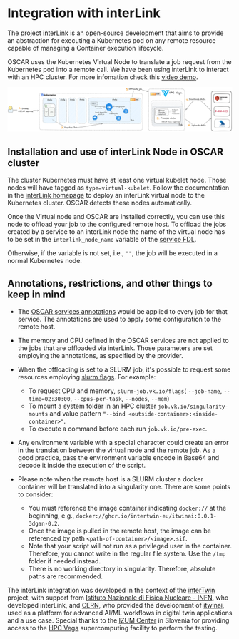# Integration with interLink


The project [interLink](https://intertwin-eu.github.io/interLink/) is an open-source development that aims to provide an abstraction for executing a Kubernetes pod on any remote resource capable of managing a Container execution lifecycle.

OSCAR uses the Kubernetes Virtual Node to translate a job request from the Kubernetes pod into a remote call. We have been using interLink to interact with an HPC cluster. For more infomation check this [video demo](https://youtu.be/NoVCfSxwtX0?si=emLcwTiUR897jFOg).

![Diagram](images/interlink.png)

## Installation and use of interLink Node in OSCAR cluster

The cluster Kubernetes must have at least one virtual kubelet node. Those nodes will have tagged as `type=virtual-kubelet`. Follow the documentation in the [interLink homepage](https://intertwin-eu.github.io/interLink/) to deploy an interLink virtual node to the Kubernetes cluster. OSCAR detects these nodes automatically.

Once the Virtual node and OSCAR are installed correctly, you can use this node to offload your job to the configured remote host. To offload the jobs created by a service to an interLink node the name of the virtual node has to be set in the `interlink_node_name` variable of the [service FDL](https://docs.oscar.grycap.net/fdl/#service).

Otherwise, if the variable is not set, i.e., `""`, the job will be executed in a normal Kubernetes node.


## Annotations, restrictions, and other things to keep in mind

- The [OSCAR services annotations](https://docs.oscar.grycap.net/fdl/#service) would be applied to every job for that service. The annotations are used to apply some configuration to the remote host.

- The memory and CPU defined in the OSCAR services are not applied to the jobs that are offloaded via interLink. Those parameters are set employing the annotations, as specified by the provider.

- When the offloading is set to a SLURM job, it's possible to request some resources employing [slurm flags](https://curc.readthedocs.io/en/latest/running-jobs/job-resources.html#slurm-resource-flags). For example: 
    - To request CPU and memory, `slurm-job.vk.io/flags`( `--job-name`, `--time=02:30:00`, `--cpus-per-task`, `--nodes`, `--mem`) 
    - To mount a system folder in an HPC cluster `job.vk.io/singularity-mounts` and value pattern `"--bind <outside-container>:<inside-container>"`. 
    - To  execute a command before each run `job.vk.io/pre-exec`.

- Any environment variable with a special character could create an error in the translation between the virtual node and the remote job. As a good practice, pass the environment variable encode in Base64 and decode it inside the execution of the script.

- Please note when the remote host is a SLURM cluster a docker container will be translated into a singularity one. There are some points to consider:

    - You must reference the image container indicating `docker://` at the beginning, e.g., `docker://ghcr.io/intertwin-eu/itwinai:0.0.1-3dgan-0.2`. 
    - Once the image is pulled in the remote host, the image can be referenced by path `<path-of-container>/<image>.sif`.
    - Note that your script will not run as a privileged user in the container. Therefore, you cannot write in the regular file system. Use the `/tmp` folder if needed instead.
    - There is no working directory in singularity. Therefore, absolute paths are recommended.


The interLink integration was developed in the context of the [interTwin](https://www.intertwin.eu) project, with support from [Istituto Nazionale di Fisica Nucleare - INFN](https://home.infn.it/it/), who developed interLink, and [CERN](https://home.cern), who provided the development of [itwinai](https://github.com/interTwin-eu/itwinai), used as a platform for advanced AI/ML workflows in digital twin applications and a use case. Special thanks to the [IZUM Center](https://izum.si) in Slovenia for providing access to the [HPC Vega](https://en-vegadocs.vega.izum.si) supercomputing facility to perform the testing.